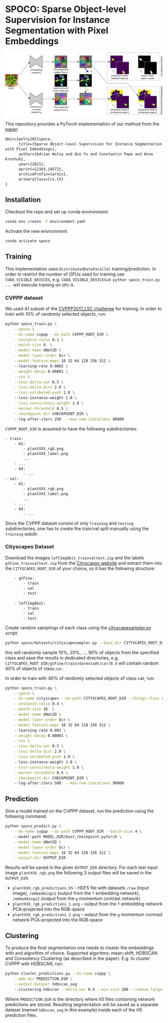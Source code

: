 # SPOCO: Sparse Object-level Supervision for Instance Segmentation with Pixel Embeddings

![alt text](./img/Figure2.svg)

This repository provides a PyTorch implementation of our method from the [paper](https://arxiv.org/abs/2103.14572):

```
@misc{wolny2021spoco,
      title={Sparse Object-level Supervision for Instance Segmentation with Pixel Embeddings}, 
      author={Adrian Wolny and Qin Yu and Constantin Pape and Anna Kreshuk},
      year={2021},
      eprint={2103.14572},
      archivePrefix={arXiv},
      primaryClass={cs.CV}
}
```

## Installation
Checkout the repo and set up conda environment:
```bash
conda env create -f environment.yaml
```

Activate the new environment:
```bash
conda activate spoco
```

## Training
This implementation uses `DistributedDataParallel` training/prediction. In order to restrict the number of GPUs used for training
use `CUDA_VISIBLE_DEVICES`, e.g. `CUDA_VISIBLE_DEVICES=0 python spoco_train.py ...` will execute training on `GPU:0`.

### CVPPP dataset 
We used A1 subset of the [CVPPP2017_LSC challenge](https://competitions.codalab.org/competitions/18405) for training. In order to train with 10% of randomly selected objects, run:
```bash
python spoco_train.py \
    --spoco \
    --ds-name cvppp --ds-path CVPPP_ROOT_DIR \
    --instance-ratio 0.1 \
    --batch-size 4  \
    --model-name UNet2D \
    --model-layer-order bcr \
    --model-feature-maps 16 32 64 128 256 512 \ 
    --learning-rate 0.0002 \
    --weight-decay 0.00001 \
    --cos \
    --loss-delta-var 0.5 \
    --loss-delta-dist 2.0 \
    --loss-unlabeled-push 1.0 \ 
    --loss-instance-weight 1.0 \
    --loss-consistency-weight 1.0 \
    --kernel-threshold 0.5 \
    --checkpoint-dir CHECKPOINT_DIR \ 
    --log-after-iters 256  --max-num-iterations 80000 
```

`CVPPP_ROOT_DIR` is assumed to have the following subdirectories:
```
- train:
    - A1:
        - plantXXX_rgb.png
        - plantXXX_label.png
        ...
    - ...
    - A4:
        - ...
- val:
    - A1:
        - plantXXX_rgb.png
        - plantXXX_label.png
        ...
    - ...
    - A4:
        - ...

```
Since the CVPPP dataset consist of only `training` and `testing` subdirectories, one has to create the train/val split manually using the `training` subdir.

### Cityscapes Dataset
Download the images `leftImg8bit_trainvaltest.zip` and the labels `gtFine_trainvaltest.zip` from the [Cityscapes website](https://www.cityscapes-dataset.com/downloads)
and extract them into the `CITYSCAPES_ROOT_DIR` of your choice, so it has the following structure:
```
    - gtFine:
        - train
        - val
        - test

    - leftImg8bit:
        - train
        - val
        - test
```

Create random samplings of each class using the [cityscapesampler.py](spoco/datasets/cityscapesampler.py) script:
```bash
python spoco/datasets/cityscapesampler.py --base_dir CITYSCAPES_ROOT_DIR --class_names person rider car truck bus train motorcycle bicycle 
```
this will randomly sample 10%, 20%, ..., 90% of objects from the specified class and save the results in dedicated directories,
e.g. `CITYSCAPES_ROOT_DIR/gtFine/train/darmstadt/car/0.4` will contain random 40% of objects of class `car`.

In order to train with 40% of randomly selected objects of class car, run:
```bash
python spoco_train.py \
    --spoco \
    --ds-name cityscapes --ds-path CITYSCAPES_ROOT_DIR --things-class car \
    --instance-ratio 0.4 \
    --batch-size 16  \
    --model-name UNet2D \
    --model-layer-order bcr \
    --model-feature-maps 16 32 64 128 256 512 \ 
    --learning-rate 0.001 \
    --weight-decay 0.00001 \
    --cos \
    --loss-delta-var 0.5 \
    --loss-delta-dist 2.0 \
    --loss-unlabeled-push 1.0 \ 
    --loss-instance-weight 1.0 \
    --loss-consistency-weight 1.0 \
    --kernel-threshold 0.5 \
    --checkpoint-dir CHECKPOINT_DIR \ 
    --log-after-iters 500  --max-num-iterations 90000 
```

## Prediction
Give a model trained on the CVPPP dataset, run the prediction using the following command:
```bash
python spoco_predict.py \
    --ds-name cvppp --ds-path CVPPP_ROOT_DIR --batch-size 4 \ 
    --model-path MODEL_DIR/best_checkpoint.pytorch \
    --model-name UNet2D \
    --model-layer-order bcr \
    --model-feature-maps 16 32 64 128 256 512 \
    --output-dir OUTPUT_DIR
```
Results will be saved in the given `OUTPUT_DIR` directory. For each test input image `plantXXX_rgb.png` the following
3 output files will be saved in the `OUTPUT_DIR`:
* `plantXXX_rgb_predictions.h5` - HDF5 file with datasets `/raw` (input image), `/embeddings1` (output from the `f` embedding network), `/embeddings2` (output from the `g` momentum contrast network)
* `plantXXX_rgb_predictions_1.png` - output from the `f` embedding network PCA-projected into the RGB-space
* `plantXXX_rgb_predictions_2.png` - output from the `g` momentum contrast network PCA-projected into the RGB-space


## Clustering
To produce the final segmentation one needs to cluster the embeddings with and algorithm of choice. Supported
algoritms: mean-shift, HDBSCAN and Consistency Clustering (as described in the paper). E.g. to cluster CVPPP with HDBSCAN, run:
```bash
python cluster_predictions.py --ds-name cvppp \
    --emb-dir PREDICTION_DIR \
    --output-dataset hdbscan_seg
    --clustering hdbscan --delta-var 0.5 --min-size 200 --remove-largest
```

Where `PREDICTION_DIR` is the directory where h5 files containing network predictions are stored. Resulting segmentation
will be saved as a separate dataset (named `hdbscan_seg` in this example) inside each of the H5 prediction files.